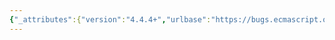 ```yaml
---
{"_attributes":{"version":"4.4.4+","urlbase":"https://bugs.ecmascript.org/","maintainer":"dherman@mozilla.com"},"bug":{"bug_id":2840,"creation_ts":"2014-05-11 01:26:00 -0700","short_desc":"15.2.1.4: missing rule for ImportEntriesForModule","delta_ts":"2014-07-26 00:38:35 -0700","product":"Draft for 6th Edition","component":"editorial issue","version":"Rev 25: May 22, 2014 Draft","rep_platform":"All","op_sys":"All","bug_status":"RESOLVED","resolution":"FIXED","priority":"Normal","bug_severity":"normal","everconfirmed":true,"reporter":{"uid":"jmdyck","name":"Michael Dyck"},"assigned_to":{"uid":"allen","name":"Allen Wirfs-Brock"},"long_desc":[{"commentid":8311,"comment_count":0,"who":{"uid":"jmdyck","name":"Michael Dyck"},"bug_when":"2014-05-11 01:26:20 -0700","thetext":"In 15.2.1.4 \"Static Semantics: ImportEntriesForModule\",\nthere isn't a rule to handle\n    ImportClause : ImportedBinding"},{"commentid":8378,"comment_count":1,"who":{"uid":"allen","name":"Allen Wirfs-Brock"},"bug_when":"2014-05-13 15:46:00 -0700","thetext":"fixed in rev25 editor's draft"},{"commentid":8712,"comment_count":2,"who":{"uid":"jmdyck","name":"Michael Dyck"},"bug_when":"2014-05-30 23:29:55 -0700","thetext":"Not quite fixed in rev25:\n15.2.1.4 / group 1 / production\nsays\n    ImportClause : ImportedBinding , NamedImports\nbut should say\n    ImportClause : ImportedBinding"},{"commentid":9082,"comment_count":3,"who":{"uid":"allen","name":"Allen Wirfs-Brock"},"bug_when":"2014-06-23 12:56:21 -0700","thetext":"fixed in rev26 editor's draft"},{"commentid":9325,"comment_count":4,"who":{"uid":"allen","name":"Allen Wirfs-Brock"},"bug_when":"2014-07-19 17:15:54 -0700","thetext":"fixed in rev26"},{"commentid":9576,"comment_count":5,"who":{"uid":"jmdyck","name":"Michael Dyck"},"bug_when":"2014-07-26 00:38:35 -0700","thetext":"confirmed fixed"}]}}
---
```

